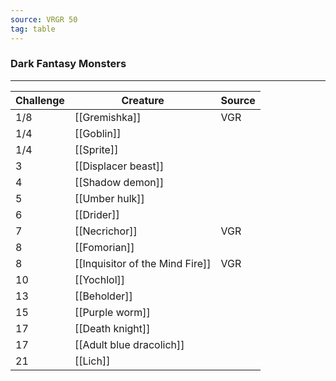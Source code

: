 ```yaml
---
source: VRGR 50
tag: table
---
```


### Dark Fantasy Monsters
---
|Challenge|Creature|Source|
|----|----------|----|
|1/8|[[Gremishka]]|VGR|
|1/4|[[Goblin]]||
|1/4|[[Sprite]]||
|3|[[Displacer beast]]||
|4|[[Shadow demon]]||
|5|[[Umber hulk]]||
|6|[[Drider]]||
|7|[[Necrichor]]|VGR|
|8|[[Fomorian]]||
|8|[[Inquisitor of the Mind Fire]]|VGR|
|10|[[Yochlol]]||
|13|[[Beholder]]||
|15|[[Purple worm]]||
|17|[[Death knight]]||
|17|[[Adult blue dracolich]]||
|21|[[Lich]]||
